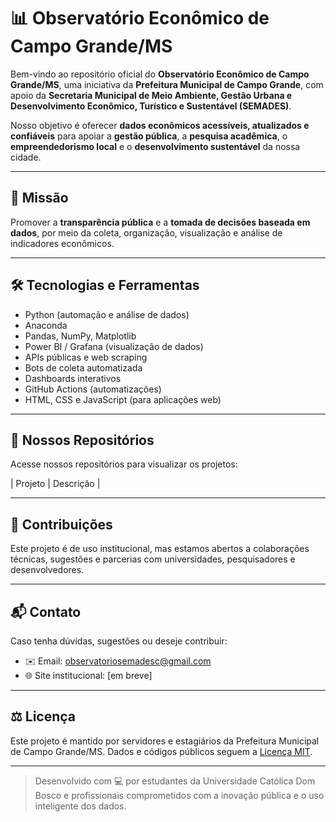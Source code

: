 # 📊 Observatório Econômico de Campo Grande/MS

Bem-vindo ao repositório oficial do **Observatório Econômico de Campo Grande/MS**, uma iniciativa da **Prefeitura Municipal de Campo Grande**, com apoio da **Secretaria Municipal de Meio Ambiente, Gestão Urbana e Desenvolvimento Econômico, Turístico e Sustentável (SEMADES)**.

Nosso objetivo é oferecer **dados econômicos acessíveis, atualizados e confiáveis** para apoiar a **gestão pública**, a **pesquisa acadêmica**, o **empreendedorismo local** e o **desenvolvimento sustentável** da nossa cidade.

---

## 🎯 Missão

Promover a **transparência pública** e a **tomada de decisões baseada em dados**, por meio da coleta, organização, visualização e análise de indicadores econômicos.

---

## 🛠️ Tecnologias e Ferramentas

- Python (automação e análise de dados)
- Anaconda
- Pandas, NumPy, Matplotlib
- Power BI / Grafana (visualização de dados)
- APIs públicas e web scraping
- Bots de coleta automatizada
- Dashboards interativos
- GitHub Actions (automatizações)
- HTML, CSS e JavaScript (para aplicações web)

---

## 📂 Nossos Repositórios

Acesse nossos repositórios para visualizar os projetos:

| Projeto | Descrição |

---

## 🤝 Contribuições

Este projeto é de uso institucional, mas estamos abertos a colaborações técnicas, sugestões e parcerias com universidades, pesquisadores e desenvolvedores.

---

## 📬 Contato

Caso tenha dúvidas, sugestões ou deseje contribuir:

- ✉️ Email: observatoriosemadesc@gmail.com 
- 🌐 Site institucional: [em breve]

---

## ⚖️ Licença

Este projeto é mantido por servidores e estagiários da Prefeitura Municipal de Campo Grande/MS. Dados e códigos públicos seguem a [Licença MIT](LICENSE).

---

> Desenvolvido com 💻 por estudantes da Universidade Católica Dom Bosco e profissionais comprometidos com a inovação pública e o uso inteligente dos dados.
